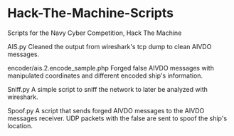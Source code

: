 # Hack-The-Machine-Scripts
Scripts for the Navy Cyber Competition, Hack The Machine

AIS.py 
Cleaned the output from wireshark's tcp dump to clean AIVDO messages. 

encoder/ais.2.encode_sample.php 
Forged false AIVDO messages with manipulated coordinates and different encoded ship's information. 

Sniff.py 
A simple script to sniff the network to later be analyzed with wireshark. 

Spoof.py 
A script that sends forged AIVDO messages to the AIVDO messages receiver. UDP packets with the 
false are sent to spoof the ship's location.

